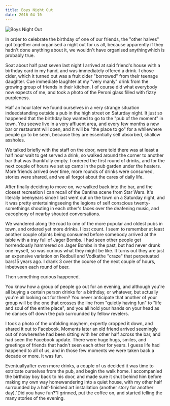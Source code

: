 ```yaml
---
title: Boys Night Out
date: 2016-04-10
---
```


![Boys Night Out](https://source.unsplash.com/s9CC2SKySJM/1600x900)

In order to celebrate the birthday of one of our friends, the "other halves" got together and organised a night out for us all, because apparently if they hadn't done anything about it, we wouldn't have organised anythingwhich is probably true.

Soat about half past seven last night I arrived at said friend's house with a birthday card in my hand, and was immediately offered a drink. I chose cider, which it turned out was a fruit cider "borrowed" from their teenage daughter. Cue immediate laughter at my "very manly" drink from the growing group of friends in their kitchen. I of course did what everybody now expects of me, and took a photo of the Peroni glass filled with fizzy purpleness.

Half an hour later we found ourselves in a very strange situation indeedstanding outside a pub in the high street on Saturday night. It just so happened that the birthday boy wanted to go to the "pub of the moment" in town. You seewe live in a very affluent area, and every few months a new bar or restaurant will open, and it will be "the place to go" for a whilewhere people go to be seen, because they are essentially self absorbed, shallow assholes.

We talked briefly with the staff on the door, were told there was at least a half hour wait to get served a drink, so walked around the corner to another bar that was thankfully empty. I ordered the first round of drinks, and for the next couple of hours we set up camp in the pub garden under the heaters. More friends arrived over time, more rounds of drinks were consumed, stories were shared, and we all forgot about the cares of daily life.

After finally deciding to move on, we walked back into the bar, and the closest recreation I can recall of the Cantina scene from Star Wars. It's literally beenyears since I last went out on the town on a Saturday night, and it was pretty entertainingseeing the legions of self conscious twenty-somethings shouting in each other's faces over the deafening music, and cacophony of nearby shouted conversations.

We wandered along the road to one of the more popular and oldest pubs in town, and ordered yet more drinks. I lost count. I seem to remember at least another couple ofpints being consumed before somebody arrived at the table with a tray full of Jager Bombs. I had seen other people get horrendously hammered on Jager Bombs in the past, but had never drunk one myself, so was curious what they might be like. It turns out they are just an expensive variation on Redbull and Vodkathe "craze" that perpetuated bars15 years ago. I drank 3 over the course of the next couple of hours, inbetween each round of beer.

Then something curious happened.

You know how a group of people go out for an evening, and although you're all buying a certain person drinks for a birthday, or whatever, but actually you're all looking out for them? You never anticipate that another of your group will be the one that crosses the line from "quietly having fun" to "life and soul of the entire place", and you all hold your hands on your head as he dances off down the pub surrounded by fellow revelers.

I took a photo of the unfolding mayhem, expertly cropped it down, and shared it out to Facebook. Moments later an old friend arrived seemingly out of nowhereshe had been sitting with her other half across the bar, and had seen the Facebook update. There were huge hugs, smiles, and greetings of friends that hadn't seen each other for years. I guess life had happened to all of us, and in those few moments we were taken back a decade or more. It was fun.

Eventuallyafter even more drinks, a couple of us decided it was time to extricate ourselves from the pub, and begin the walk home. I accompanied the birthday boy back to his door, and made sure it shut behind him before making my own way homewandering into a quiet house, with my other half surrounded by a half-finished art installation (another story for another day)."Did you have fun?"I grinned, put the coffee on, and started telling the many stories of the evening.